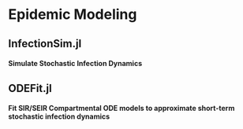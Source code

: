 # Epidemic Modeling

## InfectionSim.jl
#### Simulate Stochastic Infection Dynamics


## ODEFit.jl
#### Fit SIR/SEIR Compartmental ODE models to approximate short-term stochastic infection dynamics